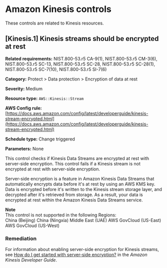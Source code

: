 # Amazon Kinesis controls<a name="kinesis-controls"></a>

These controls are related to Kinesis resources\.

## \[Kinesis\.1\] Kinesis streams should be encrypted at rest<a name="kinesis-1"></a>

**Related requirements:** NIST\.800\-53\.r5 CA\-9\(1\), NIST\.800\-53\.r5 CM\-3\(6\), NIST\.800\-53\.r5 SC\-13, NIST\.800\-53\.r5 SC\-28, NIST\.800\-53\.r5 SC\-28\(1\), NIST\.800\-53\.r5 SC\-7\(10\), NIST\.800\-53\.r5 SI\-7\(6\)

**Category:** Protect > Data protection > Encryption of data at rest

**Severity:** Medium

**Resource type:** `AWS::Kinesis::Stream`

**AWS Config rule:** [https://docs.aws.amazon.com/config/latest/developerguide/kinesis-stream-encrypted.html](https://docs.aws.amazon.com/config/latest/developerguide/kinesis-stream-encrypted.html)

**Schedule type:** Change triggered

**Parameters:** None 

This control checks if Kinesis Data Streams are encrypted at rest with server\-side encryption\. This control fails if a Kinesis stream is not encrypted at rest with server\-side encryption\.

Server\-side encryption is a feature in Amazon Kinesis Data Streams that automatically encrypts data before it's at rest by using an AWS KMS key\. Data is encrypted before it's written to the Kinesis stream storage layer, and decrypted after it's retrieved from storage\. As a result, your data is encrypted at rest within the Amazon Kinesis Data Streams service\.

**Note**  
This control is not supported in the following Regions:  
China \(Beijing\)
China \(Ningxia\)
Middle East \(UAE\)
AWS GovCloud \(US\-East\)
AWS GovCloud \(US\-West\)

### Remediation<a name="kinesis-1-remediation"></a>

For information about enabling server\-side encryption for Kinesis streams, see [How do I get started with server\-side encryption?](https://docs.aws.amazon.com/streams/latest/dev/getting-started-with-sse.html) in the *Amazon Kinesis Developer Guide*\.